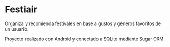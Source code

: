 Festiair
===
Organiza y recomienda festivales en base a gustos y géneros favoritos de un usuario.

Proyecto realizado con Android y conectado a SQLite mediante Sugar ORM.



